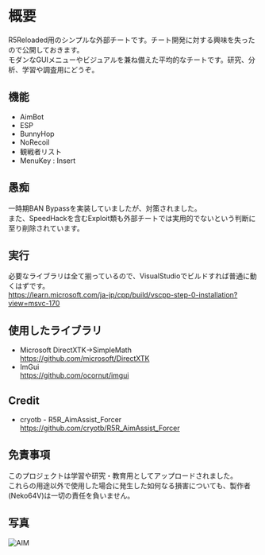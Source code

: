 # 概要
R5Reloaded用のシンプルな外部チートです。チート開発に対する興味を失ったので公開しておきます。  
モダンなGUIメニューやビジュアルを兼ね備えた平均的なチートです。研究、分析、学習や調査用にどうぞ。

## 機能
* AimBot
* ESP
* BunnyHop
* NoRecoil
* 観戦者リスト
* MenuKey : Insert

## 愚痴
一時期BAN Bypassを実装していましたが、対策されました。  
また、SpeedHackを含むExploit類も外部チートでは実用的でないという判断に至り削除されています。

## 実行
必要なライブラリは全て揃っているので、VisualStudioでビルドすれば普通に動くはずです。  
https://learn.microsoft.com/ja-jp/cpp/build/vscpp-step-0-installation?view=msvc-170

## 使用したライブラリ
* Microsoft DirectXTK->SimpleMath  
https://github.com/microsoft/DirectXTK  
* ImGui  
https://github.com/ocornut/imgui

## Credit
* cryotb - R5R_AimAssist_Forcer  
https://github.com/cryotb/R5R_AimAssist_Forcer

## 免責事項
このプロジェクトは学習や研究・教育用としてアップロードされました。  
これらの用途以外で使用した場合に発生した如何なる損害についても、製作者(Neko64V)は一切の責任を負いません。  

## 写真
![AIM](R5R_External.png_)